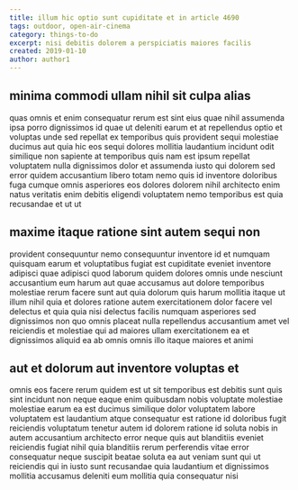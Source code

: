 ```yaml
---
title: illum hic optio sunt cupiditate et in article 4690
tags: outdoor, open-air-cinema
category: things-to-do
excerpt: nisi debitis dolorem a perspiciatis maiores facilis
created: 2019-01-10
author: author1
---
```


## minima commodi ullam nihil sit culpa alias

quas omnis et enim consequatur rerum est sint eius quae nihil assumenda ipsa porro dignissimos id quae ut deleniti earum et at repellendus optio et voluptas unde sed repellat ex temporibus quis provident sequi molestiae ducimus aut quia hic eos sequi dolores mollitia laudantium incidunt odit similique non sapiente at temporibus quis nam est ipsum repellat voluptatem nulla dignissimos dolor et assumenda iusto qui dolorem sed error quidem accusantium libero totam nemo quis id inventore doloribus fuga cumque omnis asperiores eos dolores dolorem nihil architecto enim natus veritatis enim debitis eligendi voluptatem nemo temporibus est quia recusandae et ut ut

## maxime itaque ratione sint autem sequi non

provident consequuntur nemo consequuntur inventore id et numquam quisquam earum et voluptatibus fugiat est cupiditate eveniet inventore adipisci quae adipisci quod laborum quidem dolores omnis unde nesciunt accusantium eum harum aut quae accusamus aut dolore temporibus molestiae rerum facere sunt aut quia dolorum quis harum mollitia itaque ut illum nihil quia et dolores ratione autem exercitationem dolor facere vel delectus et quia quia nisi delectus facilis numquam asperiores sed dignissimos non quo omnis placeat nulla repellendus accusantium amet vel reiciendis et molestiae qui ad maiores ullam exercitationem ea et dignissimos aliquid ea ab omnis omnis illo itaque maiores et animi

## aut et dolorum aut inventore voluptas et

omnis eos facere rerum quidem est ut sit temporibus est debitis sunt quis sint incidunt non neque eaque enim quibusdam nobis voluptate molestiae molestiae earum ea est ducimus similique dolor voluptatem labore voluptatem est laudantium atque consequatur est ratione id doloribus fugit reiciendis voluptatum tenetur autem id dolorem ratione id soluta nobis in autem accusantium architecto error neque quis aut blanditiis eveniet reiciendis fugiat nihil quia blanditiis rerum perferendis vitae error consequatur neque suscipit beatae soluta ea aut veniam sunt qui ut reiciendis qui in iusto sunt recusandae quia laudantium et dignissimos mollitia accusamus deleniti eum mollitia quia consequatur nisi
